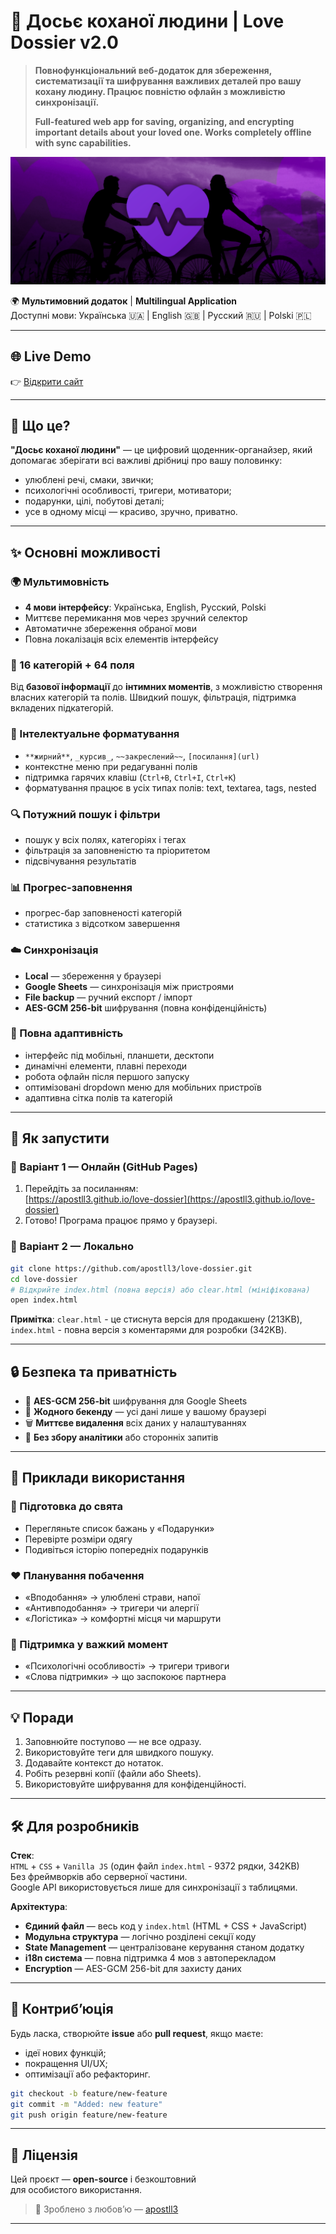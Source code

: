 # 💝 Досьє коханої людини | Love Dossier v2.0

> **Повнофункціональний веб-додаток для збереження, систематизації та шифрування важливих деталей про вашу кохану людину. Працює повністю офлайн з можливістю синхронізації.**
> 
> **Full-featured web app for saving, organizing, and encrypting important details about your loved one. Works completely offline with sync capabilities.**

![Preview](./preview.png)

🌍 **Мультимовний додаток** | **Multilingual Application**  
Доступні мови: Українська 🇺🇦 | English 🇬🇧 | Русский 🇷🇺 | Polski 🇵🇱

---

## 🌐 Live Demo

👉 [Відкрити сайт](https://apostll3.github.io/love-dossier)

---

## 🎯 Що це?

**"Досьє коханої людини"** — це цифровий щоденник-органайзер, який допомагає зберігати всі важливі дрібниці про вашу половинку:
- улюблені речі, смаки, звички;
- психологічні особливості, тригери, мотиватори;
- подарунки, цілі, побутові деталі;
- усе в одному місці — красиво, зручно, приватно.

---

## ✨ Основні можливості

### 🌍 Мультимовність
- **4 мови інтерфейсу**: Українська, English, Русский, Polski
- Миттєве перемикання мов через зручний селектор
- Автоматичне збереження обраної мови
- Повна локалізація всіх елементів інтерфейсу

### 🧭 16 категорій + 64 поля
Від **базової інформації** до **інтимних моментів**, з можливістю створення власних категорій та полів. Швидкий пошук, фільтрація, підтримка вкладених підкатегорій.

### 🧠 Інтелектуальне форматування
- `**жирний**`, `_курсив_`, `~~закреслений~~`, `[посилання](url)`
- контекстне меню при редагуванні полів
- підтримка гарячих клавіш (`Ctrl+B`, `Ctrl+I`, `Ctrl+K`)
- форматування працює в усіх типах полів: text, textarea, tags, nested

### 🔍 Потужний пошук і фільтри
- пошук у всіх полях, категоріях і тегах
- фільтрація за заповненістю та пріоритетом
- підсвічування результатів

### 📊 Прогрес-заповнення
- прогрес-бар заповненості категорій
- статистика з відсотком завершення

### ☁️ Синхронізація
- **Local** — збереження у браузері  
- **Google Sheets** — синхронізація між пристроями  
- **File backup** — ручний експорт / імпорт  
- **AES-GCM 256-bit** шифрування (повна конфіденційність)

### 📱 Повна адаптивність
- інтерфейс під мобільні, планшети, десктопи  
- динамічні елементи, плавні переходи  
- робота офлайн після першого запуску
- оптимізовані dropdown меню для мобільних пристроїв
- адаптивна сітка полів та категорій  

---

## 🚀 Як запустити

### 🔹 Варіант 1 — Онлайн (GitHub Pages)
1. Перейдіть за посиланням:  
   [https://apostll3.github.io/love-dossier](https://apostll3.github.io/love-dossier)
2. Готово! Програма працює прямо у браузері.

### 🔹 Варіант 2 — Локально
```bash
git clone https://github.com/apostll3/love-dossier.git
cd love-dossier
# Відкрийте index.html (повна версія) або clear.html (мініфікована)
open index.html
```

**Примітка**: `clear.html` - це стиснута версія для продакшену (213KB), `index.html` - повна версія з коментарями для розробки (342KB).

---

## 🔒 Безпека та приватність

- 🔐 **AES-GCM 256-bit** шифрування для Google Sheets  
- 🧩 **Жодного бекенду** — усі дані лише у вашому браузері  
- 🗑️ **Миттєве видалення** всіх даних у налаштуваннях  
- 🚫 **Без збору аналітики** або сторонніх запитів  

---

## 🧭 Приклади використання

### 🎁 Підготовка до свята
- Перегляньте список бажань у «Подарунки»
- Перевірте розміри одягу
- Подивіться історію попередніх подарунків

### ❤️ Планування побачення
- «Вподобання» → улюблені страви, напої
- «Антивподобання» → тригери чи алергії
- «Логістика» → комфортні місця чи маршрути

### 🧘 Підтримка у важкий момент
- «Психологічні особливості» → тригери тривоги  
- «Слова підтримки» → що заспокоює партнера  

---

## 💡 Поради

1. Заповнюйте поступово — не все одразу.  
2. Використовуйте теги для швидкого пошуку.  
3. Додавайте контекст до нотаток.  
4. Робіть резервні копії (файли або Sheets).  
5. Використовуйте шифрування для конфіденційності.  

---

## 🛠️ Для розробників

**Стек**:  
`HTML` + `CSS` + `Vanilla JS` (один файл `index.html` - 9372 рядки, 342KB)  
Без фреймворків або серверної частини.  
Google API використовується лише для синхронізації з таблицями.

**Архітектура**:
- **Єдиний файл** — весь код у `index.html` (HTML + CSS + JavaScript)
- **Модульна структура** — логічно розділені секції коду
- **State Management** — централізоване керування станом додатку
- **i18n система** — повна підтримка 4 мов з автоперекладом
- **Encryption** — AES-GCM 256-bit для захисту даних

---

## 🤝 Контриб’юція

Будь ласка, створюйте **issue** або **pull request**, якщо маєте:
- ідеї нових функцій;
- покращення UI/UX;
- оптимізації або рефакторинг.

```bash
git checkout -b feature/new-feature
git commit -m "Added: new feature"
git push origin feature/new-feature
```

---

## 📄 Ліцензія

Цей проєкт — **open-source** і безкоштовний  
для особистого використання.

> 💌 Зроблено з любов’ю — [apostll3](https://github.com/apostll3)

---
